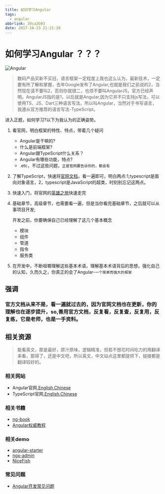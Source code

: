```yaml
---
title: 如何学习Angular
tags:
  - angular
abbrlink: 30ca2b93
date: 2017-10-23 21:21:20
---
```

# 如何学习Angular ？？？

![Angular](https://static.1991421.cn/blog/2017-10-23-angular.png)

> 数码产品买新不买旧，语言框架一定程度上我也这么认为，最新技术，一定要有所了解和掌握，去年Google发布了Angular,也就是我们之前说的2，当然现在请不要叫2，否则你就很二，也烦不要叫AngularJS，官方已经声明，AngularJS指的是1，以后就是Angular,因为它并不只支持js写法，可以使用TS、JS、Dart三种语言写法，所以叫Angular，当然对于书写语言，我遵从官方推荐的语言写法-TypeScript。

进入正题，如何学习?以下为我认为的正确姿势。

1. 看官网，明白框架的特性、特点，带着几个疑问
	- Angular是干嘛的?
	- 什么是前端框架?
	- Angular跟TypeScript什么关系？
	- Angular有哪些功能，特点?
	- .etc，不过这些问题，`正是官网要告诉你的，都会有`
2. 了解TypeScript，快速将[官网文档](https://www.tslang.cn/docs/handbook/basic-types.html)，看一遍即可，明白两点:1,typescript是面向对象语言，2，typescript是JavaScript的超类，时刻别忘记这两点。
3. 快速入门，将官网的[英雄之旅](https://angular.cn/tutorial)快速走完
4. 基础章节，高级章节，也需要看一遍，但是当你看完基础章节，之后就可以从事项目开发;

	开发之前，你要确保自己已经理解了这几个基本概念
	- 模块
	- 组件
	- 管道
	- 指令
	- 服务类
	
5. 在开发中，不断咀嚼理解这些基本术语，理解基本术语背后的思想，强化自己的认知，久而久之，你真正的会了Angular-`一个简单而强大的框架`

## 强调

### 官方文档从来不是，看一遍就过去的，因为官网文档也在更新，你的理解也在逐步提升，so,善用官方文档，反复看，反复查，反复用，反复练，它是老师，也是一手资料。

## 相关资源

> 能看英文，那是最好，原汁原味，逻辑精准，但若不想花时间吃力的用翻译来看，那得了，还是中文吧，所以英文，中文站点这里都提供下，链接都是翻译较好的。

### 相关网站

+ Angular官网,[English](https://angular.io),[Chinese](https://angular.cn)
+ TypeScript官网,[English](https://www.typescriptlang.org/),[Chinese](https://www.tslang.cn)

### 相关书籍

+ [ng-book](https://www.ng-book.com/2/)
+ [Angular权威教程](http://www.ituring.com.cn/book/1874)

### 相关demo

+ [angular-starter](https://github.com/AngularClass/angular-starter)
+ [ngx-admin](https://github.com/akveo/ngx-admin)
+ [NiceFish](https://github.com/damoqiongqiu/NiceFish)

### 常见问题

+ [Angular开发常见问题](http://1991421.cn/2017/10/26/dc22bcd7/)
